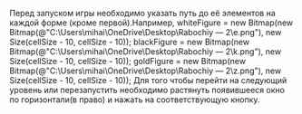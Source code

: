 Перед запуском игры необходимо указать путь до её элементов на каждой форме (кроме первой).Например,
whiteFigure = new Bitmap(new Bitmap(@"C:\Users\mihai\OneDrive\Desktop\Rabochiy — 2\e.png"), new Size(cellSize - 10, cellSize - 10));
blackFigure = new Bitmap(new Bitmap(@"C:\Users\mihai\OneDrive\Desktop\Rabochiy — 2\k.png"), new Size(cellSize - 10, cellSize - 10));
goldFigure = new Bitmap(new Bitmap(@"C:\Users\mihai\OneDrive\Desktop\Rabochiy — 2\z.png"), new Size(cellSize - 10, cellSize - 10));
Для того чтобы перейти на следующий уровень или перезапустить необходимо растянуть появившееся окно по горизонтали(в право) и нажать на соответствующую кнопку.

